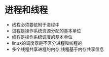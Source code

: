 # 进程和线程

* 线程必须要依附于进程中
* 进程是操作系统资源分配的基本单位
* 线程是操作系统调度的基本单位
* linux的调度器是不区分进程和线程的
* 多个线程共享进程的内存,线程基于内存共享信息